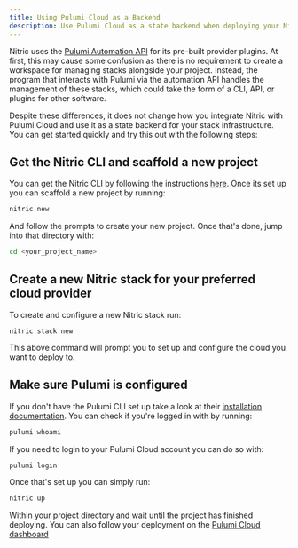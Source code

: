 ```yaml
---
title: Using Pulumi Cloud as a Backend
description: Use Pulumi Cloud as a state backend when deploying your Nitric applications
---
```


Nitric uses the [Pulumi Automation API](https://www.pulumi.com/automation/) for its pre-built provider plugins. At first, this may cause some confusion as there is no requirement to create a workspace for managing stacks alongside your project. Instead, the program that interacts with Pulumi via the automation API handles the management of these stacks, which could take the form of a CLI, API, or plugins for other software.

Despite these differences, it does not change how you integrate Nitric with Pulumi Cloud and use it as a state backend for your stack infrastructure. You can get started quickly and try this out with the following steps:

## Get the Nitric CLI and scaffold a new project

You can get the Nitric CLI by following the instructions [here](https://nitric.io/docs/installation). Once its set up you can scaffold a new project by running:

```bash
nitric new
```

And follow the prompts to create your new project. Once that's done, jump into that directory with:

```bash
cd <your_project_name>
```

## Create a new Nitric stack for your preferred cloud provider

To create and configure a new Nitric stack run:

```
nitric stack new
```

This above command will prompt you to set up and configure the cloud you want to deploy to.

## Make sure Pulumi is configured

If you don't have the Pulumi CLI set up take a look at their [installation documentation](https://www.pulumi.com/docs/get-started/install/). You can check if you're logged in with by running:

```bash
pulumi whoami
```

If you need to login to your Pulumi Cloud account you can do so with:

```bash
pulumi login
```

Once that's set up you can simply run:

```bash
nitric up
```

Within your project directory and wait until the project has finished deploying. You can also follow your deployment on the [Pulumi Cloud dashboard](https://app.pulumi.com)
